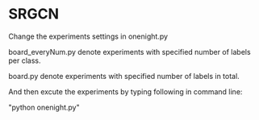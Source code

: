 # SRGCN

Change the experiments settings in onenight.py

board_everyNum.py denote experiments with specified number of labels per class.

board.py denote experiments with specified number of labels in total.

And then excute the experiments by typing following in command line:

"python onenight.py"










